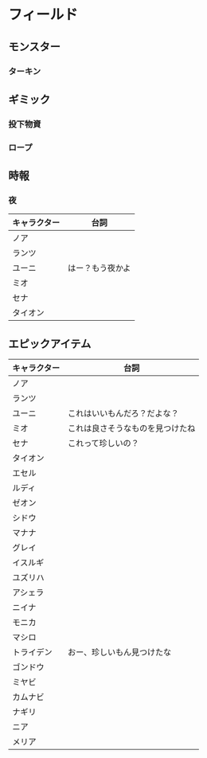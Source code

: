 # フィールド

## モンスター

### ターキン


## ギミック

### 投下物資

### ロープ



## 時報

### 夜

| キャラクター | 台詞             |
| ------------ | ---------------- |
| ノア         |                  |
| ランツ       |                  |
| ユーニ       | はー？もう夜かよ |
| ミオ         |                  |
| セナ         |                  |
| タイオン     |                  |


## エピックアイテム

| キャラクター | 台詞                             |
| ------------ | -------------------------------- |
| ノア         |                                  |
| ランツ       |                                  |
| ユーニ       | これはいいもんだろ？だよな？     |
| ミオ         | これは良さそうなものを見つけたね |
| セナ         | これって珍しいの？               |
| タイオン     |                                  |
| エセル       |                                  |
| ルディ       |                                  |
| ゼオン       |                                  |
| シドウ       |                                  |
| マナナ       |                                  |
| グレイ       |                                  |
| イスルギ     |                                  |
| ユズリハ     |                                  |
| アシェラ     |                                  |
| ニイナ       |                                  |
| モニカ       |                                  |
| マシロ       |                                  |
| トライデン   | おー、珍しいもん見つけたな       |
| ゴンドウ     |                                  |
| ミヤビ       |                                  |
| カムナビ     |                                  |
| ナギリ       |                                  |
| ニア         |                                  |
| メリア       |                                  |

